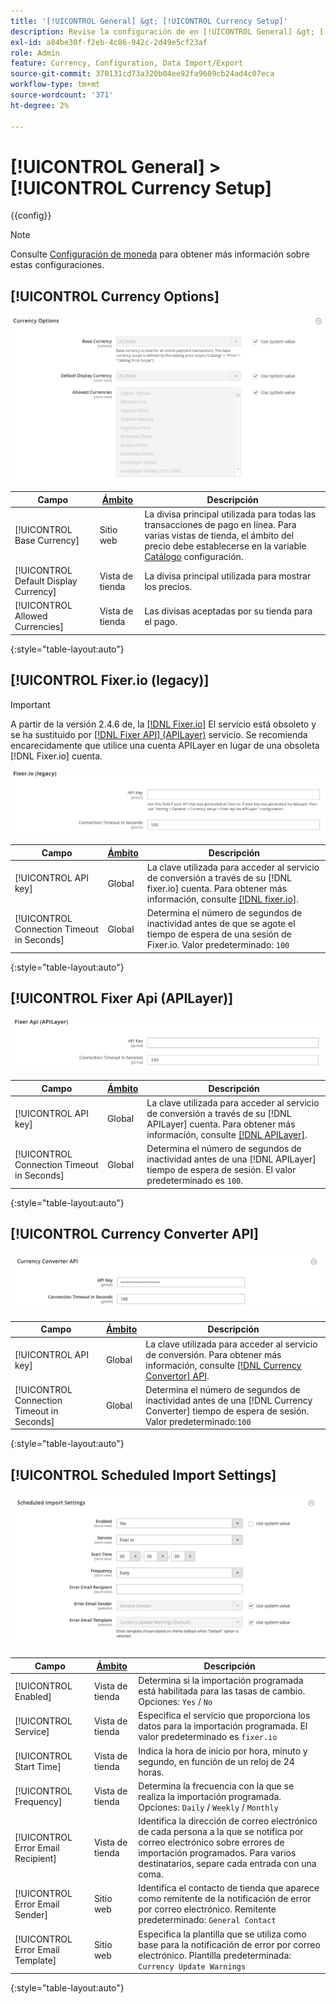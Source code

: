 ```yaml
---
title: '[!UICONTROL General] &gt; [!UICONTROL Currency Setup]'
description: Revise la configuración de en [!UICONTROL General] &gt; [!UICONTROL Currency Setup] de la administración de Commerce.
exl-id: a84be30f-f2eb-4c86-942c-2d49e5cf23af
role: Admin
feature: Currency, Configuration, Data Import/Export
source-git-commit: 370131cd73a320b04ee92fa9609cb24ad4c07eca
workflow-type: tm+mt
source-wordcount: '371'
ht-degree: 2%

---
```


# [!UICONTROL General] > [!UICONTROL Currency Setup]

{{config}}

>[!NOTE]
>
>Consulte [Configuración de moneda](../../stores-purchase/currency-configuration.md) para obtener más información sobre estas configuraciones.

## [!UICONTROL Currency Options]

![Configuración de moneda > Opciones de moneda](./assets/currency-setup-currency-options.png)<!-- zoom -->

| Campo | [Ámbito](../../getting-started/websites-stores-views.md#scope-settings) | Descripción |
|--- |--- |--- |
| [!UICONTROL Base Currency] | Sitio web | La divisa principal utilizada para todas las transacciones de pago en línea. Para varias vistas de tienda, el ámbito del precio debe establecerse en la variable [Catálogo](../catalog/catalog.md) configuración. |
| [!UICONTROL Default Display Currency] | Vista de tienda | La divisa principal utilizada para mostrar los precios. |
| [!UICONTROL Allowed Currencies] | Vista de tienda | Las divisas aceptadas por su tienda para el pago. |

{:style=&quot;table-layout:auto&quot;}

## [!UICONTROL Fixer.io (legacy)]

>[!IMPORTANT]
>
>A partir de la versión 2.4.6 de, la [[!DNL Fixer.io]](https://fixer.io/) El servicio está obsoleto y se ha sustituido por [[!DNL Fixer API] (APILayer)](https://apilayer.com/marketplace/fixer-api) servicio. Se recomienda encarecidamente que utilice una cuenta APILayer en lugar de una obsoleta [!DNL Fixer.io] cuenta.

![Configuración de moneda > Fixer.io](./assets/currency-setup-fixer.png)<!-- zoom -->

| Campo | [Ámbito](../../getting-started/websites-stores-views.md#scope-settings) | Descripción |
|--- |--- |--- |
| [!UICONTROL API key] | Global | La clave utilizada para acceder al servicio de conversión a través de su [!DNL fixer.io] cuenta. Para obtener más información, consulte [[!DNL fixer.io]](https://fixer.io/). |
| [!UICONTROL Connection Timeout in Seconds] | Global | Determina el número de segundos de inactividad antes de que se agote el tiempo de espera de una sesión de Fixer.io. Valor predeterminado: `100` |

{:style=&quot;table-layout:auto&quot;}

## [!UICONTROL Fixer Api (APILayer)]

![Configuración de moneda > Api de fijador (APILayer)](./assets/currency-setup-fixer-api.png)<!-- zoom -->

| Campo | [Ámbito](../../getting-started/websites-stores-views.md#scope-settings) | Descripción |
|--- |--- |--- |
| [!UICONTROL API key] | Global | La clave utilizada para acceder al servicio de conversión a través de su [!DNL APILayer] cuenta. Para obtener más información, consulte [[!DNL APILayer]](https://apilayer.com/). |
| [!UICONTROL Connection Timeout in Seconds] | Global | Determina el número de segundos de inactividad antes de una [!DNL APILayer] tiempo de espera de sesión. El valor predeterminado es `100`. |

{:style=&quot;table-layout:auto&quot;}

## [!UICONTROL Currency Converter API]

![Configuración de moneda > API del convertidor de moneda](./assets/currency-setup-converter.png)<!-- zoom -->

| Campo | [Ámbito](../../getting-started/websites-stores-views.md#scope-settings) | Descripción |
|--- |--- |--- |
| [!UICONTROL API key] | Global | La clave utilizada para acceder al servicio de conversión. Para obtener más información, consulte [[!DNL Currency Convertor] API](https://free.currencyconverterapi.com/). |
| [!UICONTROL Connection Timeout in Seconds] | Global | Determina el número de segundos de inactividad antes de una [!DNL Currency Converter] tiempo de espera de sesión. Valor predeterminado:`100` |

{:style=&quot;table-layout:auto&quot;}

## [!UICONTROL Scheduled Import Settings]

![Configuración de moneda > Configuración de importación programada](./assets/currency-setup-scheduled-import-settings.png)<!-- zoom -->

| Campo | [Ámbito](../../getting-started/websites-stores-views.md#scope-settings) | Descripción |
|--- |--- |--- |
| [!UICONTROL Enabled] | Vista de tienda | Determina si la importación programada está habilitada para las tasas de cambio. Opciones: `Yes` / `No` |
| [!UICONTROL Service] | Vista de tienda | Especifica el servicio que proporciona los datos para la importación programada. El valor predeterminado es `fixer.io` |
| [!UICONTROL Start Time] | Vista de tienda | Indica la hora de inicio por hora, minuto y segundo, en función de un reloj de 24 horas. |
| [!UICONTROL Frequency] | Vista de tienda | Determina la frecuencia con la que se realiza la importación programada. Opciones: `Daily` / `Weekly` / `Monthly` |
| [!UICONTROL Error Email Recipient] | Vista de tienda | Identifica la dirección de correo electrónico de cada persona a la que se notifica por correo electrónico sobre errores de importación programados. Para varios destinatarios, separe cada entrada con una coma. |
| [!UICONTROL Error Email Sender] | Sitio web | Identifica el contacto de tienda que aparece como remitente de la notificación de error por correo electrónico. Remitente predeterminado: `General Contact` |
| [!UICONTROL Error Email Template] | Sitio web | Especifica la plantilla que se utiliza como base para la notificación de error por correo electrónico. Plantilla predeterminada: `Currency Update Warnings` |

{:style=&quot;table-layout:auto&quot;}
